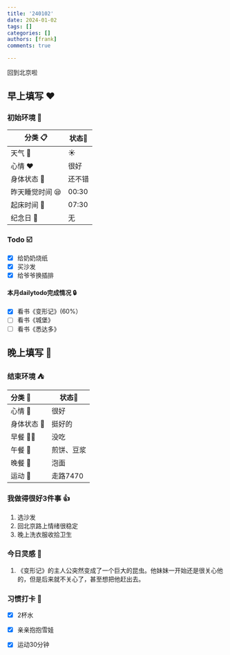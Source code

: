 ```yaml
---
title: '240102'
date: 2024-01-02
tags: []
categories: []
authors: [frank]
comments: true

---
```


回到北京啦
<!-- more -->

## 早上填写 :heart:

### 初始环境 :european_castle:

| 分类 :clipboard:                   | 状态:stars: |
| ---------------------------------- | ----------- |
| 天气 :penguin:                     | :sunny:     |
| 心情 :heart:                       | 很好      |
| 身体状态 :information_desk_person: | 还不错      |
| 昨天睡觉时间 :sleepy:              | 00:30       |
| 起床时间 :couple_with_heart:       | 07:30       |
| 纪念日 :calendar:                  | 无          |

### Todo :ballot_box_with_check:

- [x] 给奶奶烧纸
- [x] 买沙发
- [x] 给爷爷换插排

#### 本月dailytodo完成情况 :lock:

- [x] 看书《变形记》(60%）
- [ ] 看书《城堡》
- [ ] 看书《悉达多》

## 晚上填写 :bridge_at_night:

### 结束环境 :tent:

| 分类 :blue_book:                   | 状态:stars:  |
| :--------------------------------- | ------------ |
| 心情 :heartbeat:                   | 很好       |
| 身体状态 :information_desk_person: | 挺好的       |
| 早餐 :egg::bread:                  | 没吃         |
| 午餐 :stew:                        | 煎饼、豆浆   |
| 晚餐 :sushi:                       | 泡面 |
| 运动 :dancers:                     | 走路7470 |

### 我做得很好3件事 :thumbsup:

1. 选沙发
2. 回北京路上情绪很稳定
3. 晚上洗衣服收拾卫生

### 今日灵感 :thought_balloon:

1. 《变形记》的主人公突然变成了一个巨大的昆虫。他妹妹一开始还是很关心他的，但是后来就不关心了，甚至想把他赶出去。

### 习惯打卡 :high_brightness:

- [x] 2杯水
- [x] 亲亲抱抱雪娃
- [x] 运动30分钟

